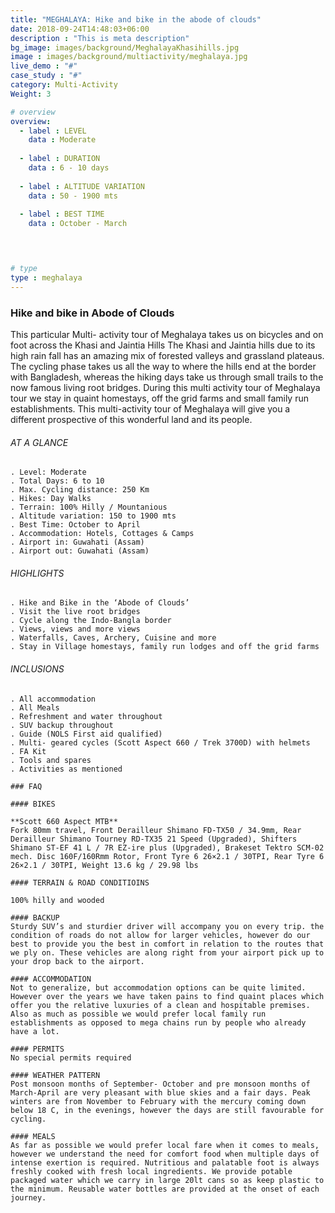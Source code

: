 ```yaml
---
title: "MEGHALAYA: Hike and bike in the abode of clouds"
date: 2018-09-24T14:48:03+06:00
description : "This is meta description"
bg_image: images/background/MeghalayaKhasihills.jpg
image : images/background/multiactivity/meghalaya.jpg
live_demo : "#"
case_study : "#"
category: Multi-Activity
Weight: 3

# overview
overview:
  - label : LEVEL
    data : Moderate
    
  - label : DURATION
    data : 6 - 10 days
    
  - label : ALTITUDE VARIATION
    data : 50 - 1900 mts
    
  - label : BEST TIME
    data : October - March

 


# type
type : meghalaya
---
```


### Hike and bike in Abode of Clouds

This particular Multi- activity tour of Meghalaya takes us on bicycles and on foot across the Khasi and Jaintia Hills The Khasi and Jaintia hills due to its high rain fall has an amazing mix of forested valleys and grassland plateaus. The cycling phase takes us all the way to where the hills end at the border with Bangladesh, whereas the hiking days take us through small trails to the now famous living root bridges. During this multi activity tour of Meghalaya tour we stay in quaint homestays, off the grid farms and small family run establishments. This multi-activity tour of Meghalaya will give you a different prospective of this wonderful land and its people.





###### AT A GLANCE
```
. Level: Moderate 
. Total Days: 6 to 10
. Max. Cycling distance: 250 Km
. Hikes: Day Walks
. Terrain: 100% Hilly / Mountanious
. Altitude variation: 150 to 1900 mts
. Best Time: October to April
. Accommodation: Hotels, Cottages & Camps
. Airport in: Guwahati (Assam)
. Airport out: Guwahati (Assam)
```




###### HIGHLIGHTS
```
. Hike and Bike in the ‘Abode of Clouds’
. Visit the live root bridges
. Cycle along the Indo-Bangla border
. Views, views and more views
. Waterfalls, Caves, Archery, Cuisine and more
. Stay in Village homestays, family run lodges and off the grid farms
```

###### INCLUSIONS
```
. All accommodation
. All Meals
. Refreshment and water throughout
. SUV backup throughout
. Guide (NOLS First aid qualified)
. Multi- geared cycles (Scott Aspect 660 / Trek 3700D) with helmets
. FA Kit
. Tools and spares
. Activities as mentioned

### FAQ

#### BIKES

**Scott 660 Aspect MTB** 
Fork 80mm travel, Front Derailleur Shimano FD-TX50 / 34.9mm, Rear Derailleur Shimano Tourney RD-TX35 21 Speed (Upgraded), Shifters Shimano ST-EF 41 L / 7R EZ-ire plus (Upgraded), Brakeset Tektro SCM-02 mech. Disc 160F/160Rmm Rotor, Front Tyre 6 26×2.1 / 30TPI, Rear Tyre 6 26×2.1 / 30TPI, Weight 13.6 kg / 29.98 lbs

#### TERRAIN & ROAD CONDITIOINS

100% hilly and wooded

#### BACKUP
Sturdy SUV’s and sturdier driver will accompany you on every trip. the condition of roads do not allow for larger vehicles, however do our best to provide you the best in comfort in relation to the routes that we ply on. These vehicles are along right from your airport pick up to your drop back to the airport.

#### ACCOMMODATION
Not to generalize, but accommodation options can be quite limited. However over the years we have taken pains to find quaint places which offer you the relative luxuries of a clean and hospitable premises. Also as much as possible we would prefer local family run establishments as opposed to mega chains run by people who already have a lot.

#### PERMITS
No special permits required

#### WEATHER PATTERN
Post monsoon months of September- October and pre monsoon months of March-April are very pleasant with blue skies and a fair days. Peak winters are from November to February with the mercury coming down below 18 C, in the evenings, however the days are still favourable for cycling.

#### MEALS
As far as possible we would prefer local fare when it comes to meals, however we understand the need for comfort food when multiple days of intense exertion is required. Nutritious and palatable foot is always freshly cooked with fresh local ingredients. We provide potable packaged water which we carry in large 20lt cans so as keep plastic to the minimum. Reusable water bottles are provided at the onset of each journey.
